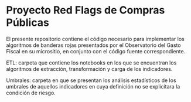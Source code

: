 # Proyecto Red Flags de Compras Públicas
 
El presente repositorio contiene el código necesario para implementar los algoritmos de banderas rojas presentados por el Observatorio del Gasto Fiscal en su micrositio, en conjunto con el código fuente correspondiente.

ETL: carpeta que contiene los notebooks en los que se encuentran los algoritmos de extracción, transformación y carga de los indicadores.

Umbrales: carpeta en que se presentan los análisis estadísticos de los umbrales de aquellos indicadores en cuya definición no se explicitara la condición de riesgo.
